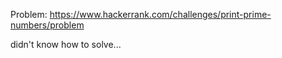 Problem: https://www.hackerrank.com/challenges/print-prime-numbers/problem

didn't know how to solve...
